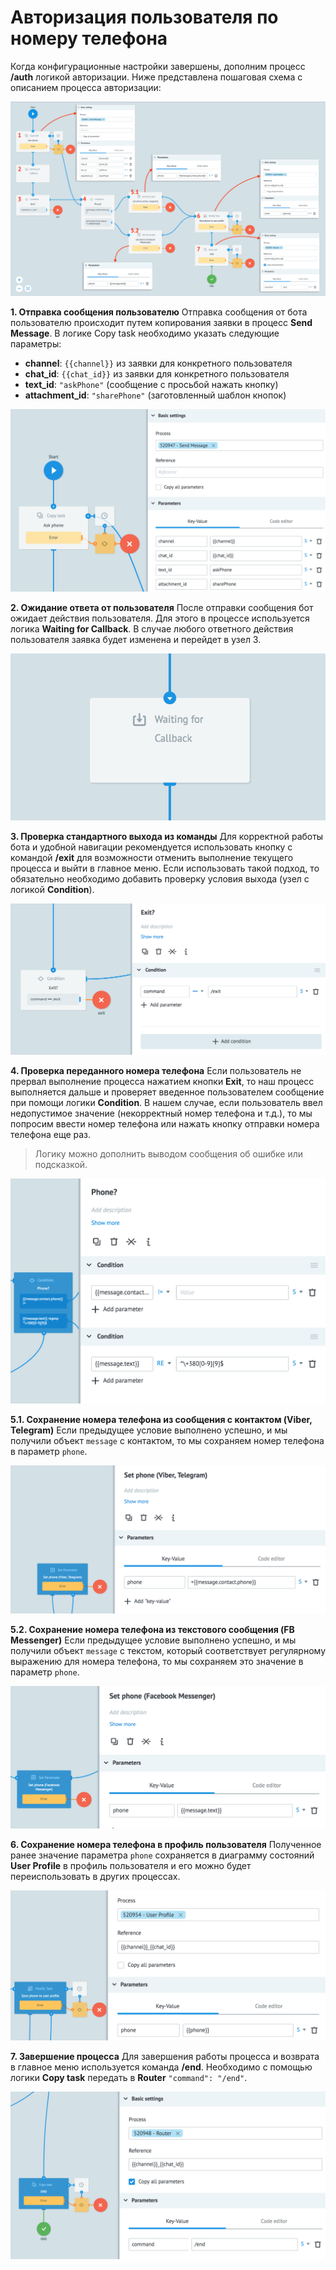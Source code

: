 # Авторизация пользователя по номеру телефона

Когда конфигурационные настройки завершены, дополним процесс **/auth** логикой авторизации. Ниже представлена пошаговая схема с описанием процесса авторизации:

![img](../interface/img/bot_platform_v2/auth_logic.png)

  

**1. Отправка сообщения пользователю**
Отправка сообщения от бота пользователю происходит путем копирования заявки в процесс **Send Message**. В логике Copy task необходимо указать следующие параметры:

-   **channel**: `{{channel}}` из заявки для конкретного пользователя
-   **chat_id**: `{{chat_id}}` из заявки для конкретного пользователя
-   **text_id**: `"askPhone"` (сообщение с просьбой нажать кнопку)
-   **attachment_id**: `"sharePhone"` (заготовленный шаблон кнопок)

![img](../interface/img/bot_platform_v2/auth_1.png)
    
**2. Ожидание ответа от пользователя**
После отправки сообщения бот ожидает действия пользователя. Для этого в процессе используется логика **Waiting for Callback**. В случае любого ответного действия пользователя заявка будет изменена и перейдет в узел 3.

![img](../interface/img/bot_platform_v2/auth_2.png)

**3. Проверка стандартного выхода из команды**
Для корректной работы бота и удобной навигации рекомендуется использовать кнопку с командой **/exit** для возможности отменить выполнение текущего процесса и выйти в главное меню. Если использовать такой подход, то обязательно необходимо добавить проверку условия выхода (узел с логикой **Condition**).

![img](../interface/img/bot_platform_v2/auth_3.png)
  

**4. Проверка переданного номера телефона**
Если пользователь не прервал выполнение процесса нажатием кнопки **Exit**, то наш процесс выполняется дальше и проверяет введенное пользователем сообщение при помощи логики **Condition**. В нашем случае, если пользователь ввел недопустимое значение (некорректный номер телефона и т.д.), то мы попросим ввести номер телефона или нажать кнопку отправки номера телефона еще раз. 
>Логику можно дополнить выводом сообщения об ошибке или подсказкой.

![img](../interface/img/bot_platform_v2/auth_4.png)
  

**5.1. Сохранение номера телефона из сообщения с контактом (Viber, Telegram)**
Если предыдущее условие выполнено успешно, и мы получили объект `message` с контактом, то мы сохраняем номер телефона в параметр `phone`.

![img](../interface/img/bot_platform_v2/auth_51.png)
  

**5.2. Сохранение номера телефона из текстового сообщения (FB Messenger)**
Если предыдущее условие выполнено успешно, и мы получили объект `message` с текстом, который соответствует регулярному выражению для номера телефона, то мы сохраняем это значение в параметр `phone`.

![img](../interface/img/bot_platform_v2/auth_52.png)
  

**6. Сохранение номера телефона в профиль пользователя**
Полученное ранее значение параметра `phone` сохраняется в диаграмму состояний **User Profile** в профиль пользователя и его можно будет переиспользовать в других процессах.

![img](../interface/img/bot_platform_v2/auth_6.png)
  

**7. Завершение процесса**
Для завершения работы процесса и возврата в главное меню используется команда **/end**. Необходимо с помощью логики **Copy task** передать в **Router**  `"command": "/end"`.

![img](../interface/img/bot_platform_v2/auth_7_1.png)
